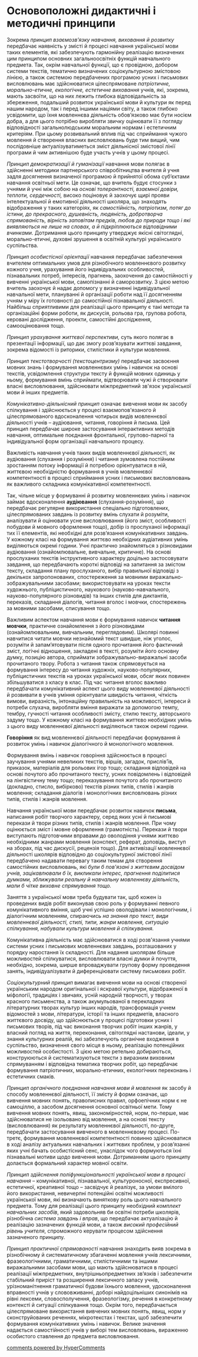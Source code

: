 <div id="hypercomments_widget" class="js-hypercomments-widget invisible"></div>

Основоположні дидактичні і методичні принципи
=============================================

Зокрема  *принцип взаємозв’язку навчання, виховання й розвитку* передбачає наявність у  змісті й  процесі навчання української мови таких елементів, які забезпечують гармонійну реалізацію визначених цим принципом основних загальноосвітніх функцій навчального предмета. Так, окрім навчальної функції, що є провідною, добором системи текстів, тематично визначених соціокультурною змістовою лінією, а також системою передбачених програмою усних і письмових висловлювань має здійснюватися цілеспрямоване  *патріотичне, морально-етичне, екологічне, естетичне виховання* учнів, які, зокрема, мають засвоїти, що на них лежить глибока відповідальність за збереження, подальший розвиток української мови й культури як перед нашим народом, так і перед іншими націями світу, а також глибоко усвідомити, що їхня мовленнєва діяльність обов’язково має бути  носієм добра, а для цього потрібно виробляти звичку оцінювати її з погляду відповідності загальнолюдським моральним нормам і естетичним критеріям. При цьому розвивальний вплив під час сприймання чужого мовлення й створення власних висловлювань буде тим вищий, чим послідовніше актуалізуватиметься зміст діяльнісної змістової лінії програми й чим активнішою буде участь учнів у цьому процесі.

*Принцип демократизації й гуманізації* навчання мови полягає в здійсненні методики партнерського співробітництва вчителя й учня задля досягнення визначеної програмою й прийнятої обома суб’єктами навчання освітньої мети. Це означає, що вчитель будує стосунки з учнями й учні між собою  на *основі толерантності, взаємної  довіри, теплоти, сердечності,* високо поціновує й заохочує щирі прояви інтелектуальної й емотивної  діяльності школяра, що знаходять відображення у таких категоріях, як  *самостійність, патріотизм, потяг  до істини, до прекрасного, душевність, людяність, добротворча спрямованість, вірність заповітам предків, любов до природи тощо і  які виявляються не лише на словах, а й підкріплюються відповідними вчинками*. Дотримання цього принципу утверджує якісні світоглядні, морально-етичні, духовні зрушення в освітній культурі українського суспільства.

*Принцип особистісної орієнтації* навчання передбачає забезпечення вчителем оптимальних умов для різнобічного мовленнєвого розвитку кожного учня, урахування його індивідуальних особливостей, пізнавальних потреб, інтересів, прагнень, заохочення до самостійності у вивченні української мови, самопізнанні й саморозвитку.  З цією метою вчитель заохочує й надає допомогу  у визначенні індивідуальної навчальної мети, плануванні й організації роботи над її досягненням  учням у міру їх  готовності до самостійної пізнавальної діяльності. Найбільш сприятливими для реалізації цього принципу є такі  методи та організаційні форми роботи, як дискусія, рольова гра, групова робота, керовані дослідження, проекти, самостійні дослідження, самооцінювання тощо.

*Принцип урахування життєвої перспективи,*  суть якого полягає в презентації інформації, що дає змогу розв’язувати життєві завдання, зокрема  відомості із риторики, стилістики й культури мовлення. 

*Принцип текстотворчості (текстоцентризму)* передбачає засвоєння мовних знань і формування мовленнєвих умінь і навичок на основі текстів, усвідомлення структури тексту й функцій мовних одиниць у ньому, формування вмінь сприймати, відтворювати чужі й створювати власні висловлювання, здійснювати міжпредметний зв'язок української мови й інших предметів.

*Комунікативно-діяльнісний принцип* означає вивчення мови як засобу спілкування і  здійснюється у процесі взаємопов'язаного й цілеспрямованого вдосконалення чотирьох видів мовленнєвої діяльності учнів – аудіювання, читання, говоріння й письма. Цей принцип передбачає  широке застосування інтерактивних методів навчання, оптимальне поєднання фронтальної, групово-парної та індивідуальної  форм організації навчального процесу.

Важливість навчання учнів таких видів мовленнєвої діяльності, як аудіювання (слухання і розуміння) і читання зумовлена постійним зростанням потоку інформації й потребою орієнтуватися в ній, життєвою необхідністю формування  в учнів мовленнєвої компетентності  в процесі сприймання усних і письмових висловлювань як важливого складника комунікативної компетентності.

Так, чільне місце у формуванні й розвитку мовленнєвих умінь і навичок займає вдосконалення **аудіювання** (слухання-розуміння), що передбачає регулярне використання спеціально підготовлених, цілеспрямованих завдань із розвитку вмінь слухати й розуміти, аналізувати й оцінювати усне висловлювання (його зміст, особливості побудови й мовного оформлення тощо), добір із прослуханої інформації тих її елементів, які необхідні для розв’язання комунікативних завдань. У кожному класі на формування життєво необхідних аудіативних умінь виділяються окремі години. Учні практично знайомляться з різновидами аудіювання (ознайомлювальне, вивчальне, критичне). На основі прослуханих текстів інструктивного  характеру  доцільно застосовувати завдання, що передбачають короткі відповіді на запитання за змістом тексту, складання плану прослуханого, вибір правильної відповіді з декількох запропонованих, спостереження за мовними виражально-зображувальними засобами; використовувати на уроках тексти художнього, публіцистичного, наукового (науково-навчального, науково-популярного різновидів) та інших стилів для диктантів, переказів, складання діалогів, читання вголос і мовчки, спостережень за мовними засобами, списування тощо. 

Важливим аспектом навчання мови є формування навичок **читання мовчки**, практичне ознайомлення з його різновидами (ознайомлювальним, вивчальним, переглядовим). Школярі повинні навчитися читати мовчки незнайомий текст швидше, ніж уголос, розуміти й запам’ятовувати після одного прочитання його фактичний зміст, логічні відношення, закладені в тексті, розуміти його основну думку, позицію автора, сприймати зображувально-виражальні засоби прочитаного твору. Робота з читання також спрямовується  на формування інтересу до  читання художніх, науково-популярних,  публіцистичних текстів на уроках української мови, обсяг яких повинен збільшуватися з класу в клас. Під час читання вголос важливо  передбачати  комунікативний аспект цього виду мовленнєвої діяльності  й розвивати в учнів уміння  орієнтувати швидкість читання, чіткість вимови, виразність,  інтонаційну правильність на можливості, інтереси й потреби слухача, виробляти  вміння виражати за допомогою темпу, тембру, гучності читання особливості змісту, стилю тексту, авторського задуму тощо. У кожному класі на формування життєво необхідних умінь з цього  виду мовленнєвої діяльності виділяються також окремі години.

**Говоріння** як вид мовленнєвої діяльності  передбачає формування й розвиток умінь і навичок діалогічного й монологічного мовлення. 

Формування вмінь і навичок говоріння здійснюється в процесі заучування учнями невеликих текстів, віршів, загадок, прислів’їв, приказок, матеріалів для рольових ігор тощо; складання відповідей на основі почутого або прочитаного тексту, усних повідомлень і відповідей на лінгвістичну тему тощо; переказування почутого або прочитаного (докладно, стисло, вибірково) текстів різних типів, стилів і жанрів мовлення; складання діалогів і монологічних висловлювань різних типів,  стилів і жанрів мовлення.

Навчання української мови передбачає розвиток навичок **письма**, написання робіт творчого характеру, серед яких усні й письмові перекази й твори різних типів, стилів і жанрів мовлення. При чому оцінюється зміст і мовне оформлення (грамотність). Перекази й твори виступають підготовчими вправами до оволодіння учнями життєво необхідними жанрами мовлення (конспект, реферат, доповідь, виступ на зборах, під час дискусії, рецензія тощо). Для активізації мовленнєвої діяльності школярів відповідно до  соціокультурної змістової лінії передбачено надавати перевагу таким темам для створення самостійних висловлювань, які *були б пов'язані з життєвим досвідом учнів, зацікавлювали б їх, викликали інтерес, прагнення поділитися думками, зближували реальну й навчальну мовленнєву діяльність, мали б чітке виховне спрямування тощо.*

Заняття з української мови треба будувати так, щоб кожен із проведених видів робіт виконував свою роль у формуванні певного комунікативного вміння, щоб учні успішно оволодівали і монологічним, і діалогічним мовленням, спираючись *на знання про текст, види мовленнєвої діяльності, стилі, типи, жанри мовлення, ситуацію спілкування, набували культури мовлення й спілкування.*

Комунікативна діяльність має здійснюватися в ході розв'язання учнями системи усних і письмових мовленнєвих завдань, розташованих у порядку наростання їх складності. Для надання    школярам більше можливостей спілкуватися, висловлювати власні думки й почуття, необхідно, зокрема, ширше впроваджувати групову форму проведення занять, індивідуалізувати й диференціювати  систему письмових робіт. 

*Соціокультурний принцип* вимагає вивчення мови на основі створеної українським народом оригінальної і яскравої культури, відображеної в міфології, традиціях і звичаях, усній народній творчості, у творах красного письменства, а також акумульованої в перекладних літературних творах культур інших народів, трансформація   учнем відомостей з мови, літератури, історії та інших предметів, власного життєвого досвіду, що здійснюється  у процесі підготовки усних і  письмових творів, під час  виконання творчих робіт інших жанрів,  у власний погляд на життя, переконання, світоглядні настанови, ідеали, у знання культурних реалій, які забезпечують органічне входження в суспільство, визначення свого місця в ньому, реалізацію потенційних можливостей особистості. З цією метою ретельно добираються, конструюються й систематизуються тексти  з виразним виховним спрямуванням і відповідна тематика творчих робіт, що передбачає формування патріотичних, морально-етичних, екологічних переконань і  естетичних смаків. 

*Принцип органічного поєднання навчання мови й мовлення* як засобу й способу мовленнєвої діяльності, її змісту й форми означає, що вивчення мовних понять, правописних правил, орфоепічних норм є не самоціллю, а  засобом  досягнення основної освітньої мети. Тому вивчення  мовних понять, явищ, закономірностей, норм,  по-перше, має здійснюватися не ізольовано від мовлення, а на основі тексту (висловлювання) як результату мовленнєвої діяльності, по-друге, передбачати  застосування вивченого в мовленнєвому процесі. По-третє, формування  мовленнєвої компетентності  повинно здійснюватися в ході аналізу актуальних навчальних і життєвих проблем, у розв’язанні яких учні бачать особистісний сенс, унаслідок чого формуються їхні пізнавальні мотиви щодо вивчення мови. Дотриманням цього принципу долається  формальний характер мовної освіти.

*Принцип здійснення поліфункціональності української  мови в процесі навчання* – комунікативної, пізнавальної, культуроносної, експресивної, естетичної, креативної тощо – засвідчує  й реалізує, за умови вмілого його використання, невичерпні потенційні  освітні можливості української мови, які визначають виняткову роль цього навчального предмета. Тому  для реалізації цього принципу необхідний *комплект навчальних засобів*, який задовольняв би освітні потреби школярів, різнобічна *система завдань і вправ*, що передбачає актуалізацію  й реалізацію зазначених функцій мови, а також *високий професійний рівень учителя*, спроможного керувати процесом здійснення зазначеного принципу.

*Принцип практичної спрямованості* навчання знаходить вияв зокрема в різнобічному й систематичному збагаченні мовлення учнів лексичними, фразеологічними, граматичними, стилістичними та іншими виражальними засобами мови, що мають здійснюватися в процесі реалізації міжпредметних, внутрішньопредметних зв’язків і забезпечити стабільний приріст та розширення лексичного запасу учнів, урізноманітнення граматичної будови їхнього мовлення, удосконалення вправності учнів у слововживанні, доборі найдоцільніших синонімів на рівні лексеми, словосполучення, фразеологізму, речення в конкретному контексті й ситуації спілкування тощо. Окрім того, передбачається  цілеспрямоване використання вивчених мовних понять, явищ, норм у сконструйованих реченнях, мікротекстах і текстах, щоб забезпечити  формування комунікативних умінь і навичок. Велике значення надається самостійності учнів у виборі тем висловлювань, вираженню особистого ставлення до предмета висловлювання.



<div class="js-hypercomments-container">
<a href="http://hypercomments.com" class="hc-link" title="comments widget">comments powered by HyperComments</a>
</div>